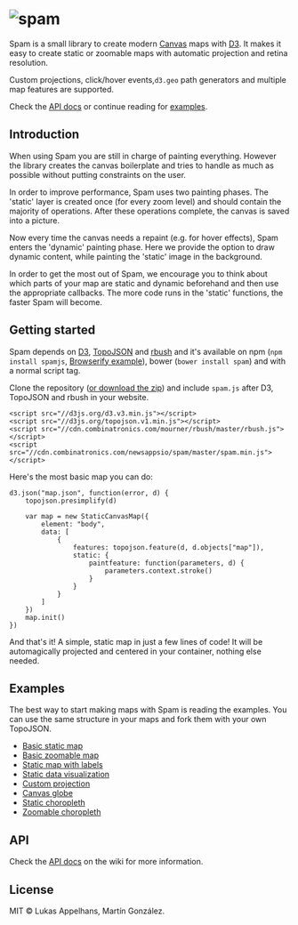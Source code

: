 # ![spam](https://cloud.githubusercontent.com/assets/1236790/14952933/3679edc8-1065-11e6-920a-207f8443f141.png)

Spam is a small library to create modern [Canvas](https://developer.mozilla.org/en-US/docs/Web/API/Canvas_API) maps with [D3](https://github.com/mbostock/d3). It makes it easy to create static or zoomable maps with automatic projection and retina resolution.

Custom projections, click/hover events,`d3.geo` path generators and multiple map features are supported.

Check the [API docs](https://github.com/newsappsio/spam/wiki/API) or continue reading for [examples](#examples).

## Introduction
When using Spam you are still in charge of painting everything. However the library creates the canvas boilerplate and tries to handle as much as possible without putting constraints on the user.

In order to improve performance, Spam uses two painting phases. The 'static' layer is created once (for every zoom level) and should contain the majority of operations. After these operations complete, the canvas is saved into a picture.

Now every time the canvas needs a repaint (e.g. for hover effects), Spam enters the 'dynamic' painting phase. Here we provide the option to draw dynamic content, while painting the 'static' image in the background.

In order to get the most out of Spam, we encourage you to think about which parts of your map are static and dynamic beforehand and then use the appropriate callbacks. The more code runs in the 'static' functions, the faster Spam will become.

## Getting started
Spam depends on [D3](https://github.com/mbostock/d3), [TopoJSON](https://github.com/mbostock/topojson) and [rbush](https://github.com/mourner/rbush) and it's available on npm (`npm install spamjs`, [Browserify example](http://bl.ocks.org/martgnz/867c95c3b13ac538ad2a64945bc5cf80)), bower (`bower install spam`) and with a normal script tag.

Clone the repository ([or download the zip](https://github.com/newsappsio/spam/releases/download/v1.1.0/spam.zip)) and include `spam.js` after D3, TopoJSON and rbush in your website.

```
<script src="//d3js.org/d3.v3.min.js"></script>
<script src="//d3js.org/topojson.v1.min.js"></script>
<script src="//cdn.combinatronics.com/mourner/rbush/master/rbush.js"></script>
<script src="//cdn.combinatronics.com/newsappsio/spam/master/spam.min.js"></script>
```

Here's the most basic map you can do:

```
d3.json("map.json", function(error, d) {
    topojson.presimplify(d)

    var map = new StaticCanvasMap({
        element: "body",
        data: [
            {
                features: topojson.feature(d, d.objects["map"]),
                static: {
                    paintfeature: function(parameters, d) {
                        parameters.context.stroke()
                    }
                }
            }
        ]
    })
    map.init()
})
```

And that's it! A simple, static map in just a few lines of code! It will be automagically projected and centered in your container, nothing else needed.

## Examples
The best way to start making maps with Spam is reading the examples. You can use the same structure in your maps and fork them with your own TopoJSON.

- [Basic static map](http://bl.ocks.org/martgnz/c48aa019de720fcd86030d3b07990d8d)
- [Basic zoomable map](http://bl.ocks.org/martgnz/fa8187c716c8a6d788eab7d51095b419)
- [Static map with labels](http://bl.ocks.org/martgnz/e5c0387a5bb675b061a2c0a9f573f86a)
- [Static data visualization](http://bl.ocks.org/martgnz/9023a67f080cca8b31ef5d6b1dcf4637)
- [Custom projection](http://bl.ocks.org/martgnz/d8bc3d6c29e712e3255f095671a51967)
- [Canvas globe](http://bl.ocks.org/martgnz/c1a5addfb6c2ec914f2d0bc9b3112b71)
- [Static choropleth](http://bl.ocks.org/martgnz/56664c7ea8efef56f93ca948ef855d06)
- [Zoomable choropleth](http://bl.ocks.org/martgnz/a61c2da0e45a108c857e)

## API
Check the [API docs](https://github.com/newsappsio/spam/wiki/API) on the wiki for more information.

## License
MIT © Lukas Appelhans, Martín González.
